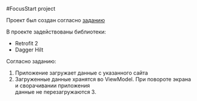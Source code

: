 #FocusStart project

Проект был создан согласно [заданию](https://drive.google.com/file/d/122MrDCIUBKL6DkZHnSjbYOYP_6_Oy84K/view)

В проекте задействованы библиотеки:
- Retrofit 2
- Dagger Hilt

Согласно заданию:
1. Приложение загружает данные с указанного сайта
2. Загруженные данные хранятся во ViewModel. При повороте экрана и сворачивании приложения</br>
данные не перезагружаются
   3.
